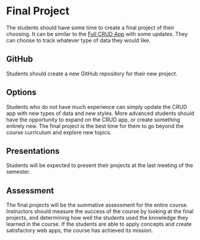 # Final Project
The students should have some time to create a final project of their choosing. It can be similar to the [Full CRUD App](../FullCrudApp/) with some updates. They can choose to track whatever type of data they would like.

## GitHub
Students should create a new GitHub repository for their new project.

## Options
Students who do not have much experience can simply update the CRUD app with new types of data and new styles. More advanced students should have the opportunity to expand on the CRUD app, or create something entirely new. The final project is the best time for them to go beyond the course curriculum and explore new topics.

## Presentations
Students will be expected to present their projects at the last meeting of the semester.

## Assessment
The final projects will be the summative assessment for the entire course. Instructors should measure the success of the course by looking at the final projects, and determining how well the students used the knowledge they learned in the course. If the students are able to apply concepts and create satisfactory web apps, the course has achieved its mission.